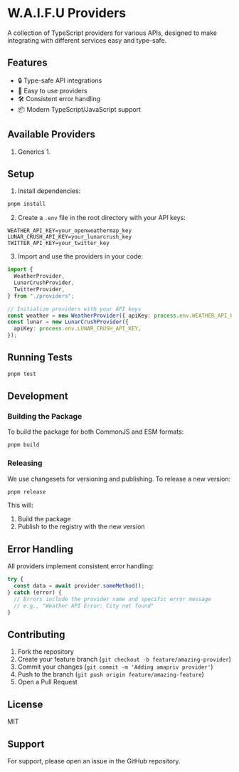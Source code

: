 # W.A.I.F.U Providers

A collection of TypeScript providers for various APIs, designed to make integrating with different services easy and type-safe.

## Features

- 🔒 Type-safe API integrations
- 🚀 Easy to use providers
- 🛠 Consistent error handling
- 📦 Modern TypeScript/JavaScript support

## Available Providers

1. Generics
   1.

## Setup

1. Install dependencies:

```bash
pnpm install
```

2. Create a `.env` file in the root directory with your API keys:

```env
WEATHER_API_KEY=your_openweathermap_key
LUNAR_CRUSH_API_KEY=your_lunarcrush_key
TWITTER_API_KEY=your_twitter_key
```

3. Import and use the providers in your code:

```typescript
import {
  WeatherProvider,
  LunarCrushProvider,
  TwitterProvider,
} from "./providers";

// Initialize providers with your API keys
const weather = new WeatherProvider({ apiKey: process.env.WEATHER_API_KEY });
const lunar = new LunarCrushProvider({
  apiKey: process.env.LUNAR_CRUSH_API_KEY,
});
```

## Running Tests

```bash
pnpm test
```

## Development

### Building the Package

To build the package for both CommonJS and ESM formats:

```bash
pnpm build
```

### Releasing

We use changesets for versioning and publishing. To release a new version:

```bash
pnpm release
```

This will:
1. Build the package
2. Publish to the registry with the new version

## Error Handling

All providers implement consistent error handling:

```typescript
try {
  const data = await provider.someMethod();
} catch (error) {
  // Errors include the provider name and specific error message
  // e.g., "Weather API Error: City not found"
}
```

## Contributing

1. Fork the repository
2. Create your feature branch (`git checkout -b feature/amazing-provider`)
3. Commit your changes (`git commit -m 'Adding amapriv provider'`)
4. Push to the branch (`git push origin feature/amazing-feature`)
5. Open a Pull Request

## License

MIT

## Support

For support, please open an issue in the GitHub repository.
